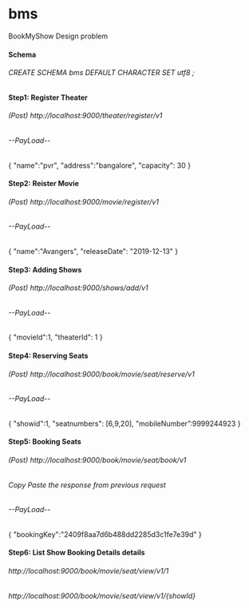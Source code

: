 # bms
BookMyShow Design problem

#### Schema
###### CREATE SCHEMA bms DEFAULT CHARACTER SET utf8 ;

#### Step1: Register Theater
###### (Post) http://localhost:9000/theater/register/v1 
###### --PayLoad--
{
	"name":"pvr",
	"address":"bangalore",
	"capacity": 30
}

#### Step2: Reister Movie
###### (Post) http://localhost:9000/movie/register/v1
###### --PayLoad--
{
	"name":"Avangers",
	"releaseDate": "2019-12-13"
}
#### Step3: Adding Shows
###### (Post) http://localhost:9000/shows/add/v1
###### --PayLoad--
{
	"movieId":1,
	"theaterId": 1
}
#### Step4: Reserving Seats
###### (Post) http://localhost:9000/book/movie/seat/reserve/v1
###### --PayLoad--
{
	"showid":1,
	"seatnumbers": [6,9,20],
	"mobileNumber”:9999244923
}
#### Step5: Booking Seats 
###### (Post) http://localhost:9000/book/movie/seat/book/v1
###### Copy Paste the response from previous request
###### --PayLoad--
{
	"bookingKey":"2409f8aa7d6b488dd2285d3c1fe7e39d"
}

#### Step6: List Show Booking Details details
######  http://localhost:9000/book/movie/seat/view/v1/1
###### http://localhost:9000/book/movie/seat/view/v1/{showId}

